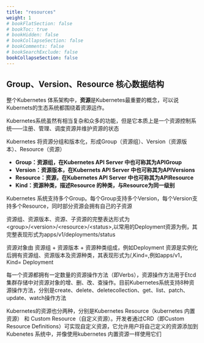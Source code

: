 ```yaml
---
title: "resources"
weight: 1
# bookFlatSection: false
# bookToc: true
# bookHidden: false
# bookCollapseSection: false
# bookComments: false
# bookSearchExclude: false
bookCollapseSection: false
---
```


## Group、Version、Resource 核心数据结构

整个Kubernetes 体系架构中，**资源**是Kubernetes最重要的概念，可以说Kubernets的生态系统都围绕着资源运作。

Kubernetes系统虽然有相当复杂和众多的功能，但是它本质上是一个资源控制系统——注册、管理、调度资源并维护资源的状态

Kubernetes 将资源分组和版本化，形成Group（资源组）、Version（资源版本）、Resource（资源）

- **Group：资源组，在Kubernetes API Server 中也可称其为APIGroup**
- **Version：资源版本，在Kubernets API Server 中也可称其为APIVersions**
- **Resource：资源，在Kubernetes API Server 中也可称其为APIResource**
- **Kind：资源种类，描述Resource 的种类，与Resource为同一级别**

Kubernetes 系统支持多个Group。每个Group支持多个Version，每个Version支持多个Resource，同时部分资源会拥有自己的子资源

资源组、资源版本、资源、子资源的完整表达形式为\<group>/\<version>/\<resource>/\<status>,以常用的Deployment资源为例，其完整表现形式为apps/v1/deployments/status

资源对象由 资源组 + 资源版本 + 资源种类组成，例如Deployment 资源是实例化后拥有资源组、资源版本及资源种类，其表现形式为<group>/<version>,Kind=<kind>,例如apps/v1，Kind= Deployment

每一个资源都拥有一定数量的资源操作方法（即Verbs），资源操作方法用于Etcd集群存储中对资源对象的增、删、改、查操作。目前Kubernetes系统支持8种资源操作方法，分别是create、delete、deletecollection、get、list、patch、update、watch操作方法

Kubernetes的资源也分两种，分别是Kubernetes Resource（kubernetes 内置资源） 和 Custom Resource（自定义资源）。开发者通过CRD（即Custom Resource Definitions）可实现自定义资源，它允许用户将自己定义的资源添加到Kubenetes 系统中，并像使用kubernetes 内置资源一样使用它们